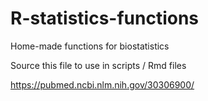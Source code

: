 # R-statistics-functions
Home-made functions for biostatistics

Source this file to use in scripts / Rmd files

https://pubmed.ncbi.nlm.nih.gov/30306900/
